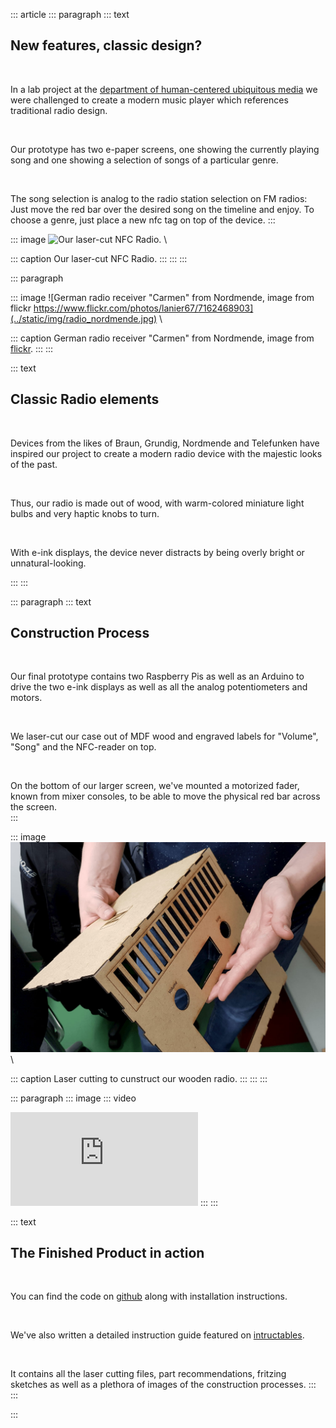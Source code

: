 ::: article
::: paragraph
::: text
## New features, classic design?

&nbsp;

In a lab project at the [department of human-centered ubiquitous media](https://www.en.um.informatik.uni-muenchen.de/index.html) we were challenged to create a modern music player which references traditional radio design.  

&nbsp; 

Our prototype has two e-paper screens, one showing the currently playing song and one showing a selection of songs of a particular genre.  

&nbsp; 

The song selection is analog to the radio station selection on FM radios: Just move the red bar over the desired song on the timeline and enjoy.
To choose a genre, just place a new nfc tag on top of the device.
::: 

::: image
![Our laser-cut NFC Radio.](../static/img/$project_image$) \

::: caption
Our laser-cut NFC Radio.
::: 
:::
:::

::: paragraph

::: image
![German radio receiver "Carmen" from Nordmende, image from flickr https://www.flickr.com/photos/lanier67/7162468903](../static/img/radio_nordmende.jpg) \

::: caption
German radio receiver "Carmen" from Nordmende, image from [flickr](https://www.flickr.com/photos/lanier67/7162468903).
:::
:::

::: text
## Classic Radio elements

&nbsp;

Devices from the likes of Braun, Grundig, Nordmende and Telefunken have inspired our project to create a modern radio device with the majestic looks of the past.

&nbsp;

Thus, our radio is made out of wood, with warm-colored miniature light bulbs and very haptic knobs to turn.  

&nbsp;

With e-ink displays, the device never distracts by being overly bright or unnatural-looking.


:::
:::

::: paragraph
::: text
## Construction Process

&nbsp;

Our final prototype contains two Raspberry Pis as well as an Arduino to drive the two e-ink displays as well as all the analog potentiometers and motors.  

&nbsp;

We laser-cut our case out of MDF wood and engraved labels for "Volume", "Song" and the NFC-reader on top.

&nbsp;

On the bottom of our larger screen, we've mounted a motorized fader, known from mixer consoles, to be able to move the physical red bar across the screen.  
::: 

::: image
![A preview of the lasercut wooden frontal and top part of our radio.](../static/img/radio_construction.jpg) \

::: caption
Laser cutting to cunstruct our wooden radio.
::: 
:::
:::

::: paragraph
::: image
::: video
<iframe src="https://www.youtube.com/embed/Fbv3RyXO0YM" title="YouTube video of the NFC radio." frameborder="0" allow="accelerometer; autoplay; encrypted-media; gyroscope; picture-in-picture" allowfullscreen></iframe>
:::
:::

::: text
## The Finished Product in action

&nbsp;

You can find the code on [github](https://github.com/benedikt-mayer/nfcradio) along with installation instructions. 

&nbsp;

We've also written a detailed instruction guide featured on [intructables](https://www.instructables.com/id/NFC-Timeline-Radio/).  

&nbsp;

It contains all the laser cutting files, part recommendations, fritzing sketches as well as a plethora of images of the construction processes.
:::
:::

:::